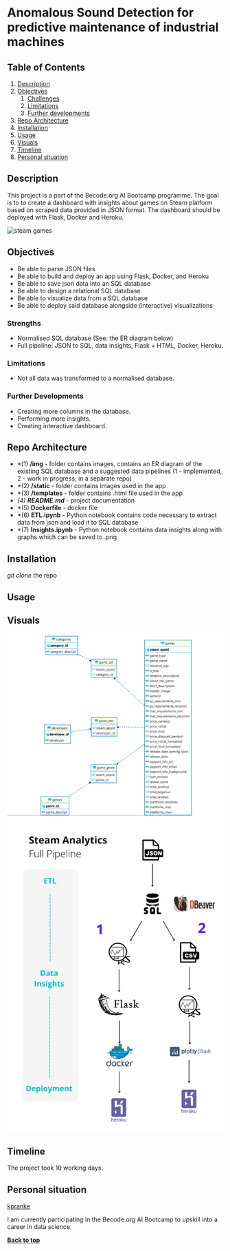 # Anomalous Sound Detection for predictive maintenance of industrial machines

## Table of Contents
1. [Description](#description)
1. [Objectives](#objectives)
	1. [Challenges](#challenges)
	2. [Limitations](#limitations)
	3. [Further developments](#further-developments)
1. [Repo Architecture](#repo-architecture)
1. [Installation](#installation)
1. [Usage](#usage)
1. [Visuals](#visuals)
1. [Timeline](#timeline)
1. [Personal situation](#personal-situation)

## Description
This project is a part of the Becode.org AI Bootcamp programme. The goal is to to create a dashboard with insights about games on Steam platform based on scraped data provided in JSON format. The dashboard should be deployed with Flask, Docker and Heroku.

![steam games](https://static.techspot.com/images2/news/bigimage/2019/09/2019-09-20-image-3.jpg)

## Objectives

- Be able to parse JSON files
- Be able to build and deploy an app using Flask, Docker, and Heroku
- Be able to save json data into an SQL database
- Be able to design a relational SQL database
- Be able to visualize data from a SQL database
- Be able to deploy said database alongside (interactive) visualizations

### Strengths

- Normalised SQL database (See: the ER diagram below)
- Full pipeline:  JSON to SQL, data insights, Flask + HTML, Docker, Heroku.

### Limitations

- Not all data was transformed to a normalised database.

### Further Developments

- Creating more columns in the database.
- Performing more insights.
- Creating interactive dashboard.

## Repo Architecture

- *(1) **/img** - folder contains images, contains an ER diagram of the existing SQL database and a suggested data pipelines (1 - implemented, 2 - work in progress; in a separate repo)
- *(2) **/static** - folder contains images used in the app
- *(3) **/templates** - folder contains .html file used in the app
- *(4) **README.md*** - project documentation
- *(5) **Dockerfile**  - docker file
- *(6) **ETL.ipynb** - Python notebook contains code necessary to extract data from json and load it to SQL database
- *(7) **Insights.ipynb** - Python notebook contains data insights along with graphs which can be saved to .png

## Installation

 *git clone* the repo 


## Usage

## Visuals

![db schema](img/steam_analytics_ER_diagram.png)
![pipeline](img/pipeline.png)
## Timeline

The project took 10 working days.

## Personal situation

[kpranke](https://github.com/kpranke)

I am currently participating in the Becode.org AI Bootcamp to upskill into a career in data science.

**[Back to top](#table-of-contents)**
